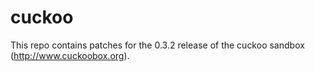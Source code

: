 cuckoo
======

This repo contains patches for the 0.3.2 release of the cuckoo sandbox (http://www.cuckoobox.org). 